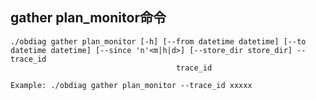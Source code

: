## gather plan_monitor命令
```shell script
./obdiag gather plan_monitor [-h] [--from datetime datetime] [--to datetime datetime] [--since 'n'<m|h|d>] [--store_dir store_dir] --trace_id
                                     trace_id

Example: ./obdiag gather plan_monitor --trace_id xxxxx
```

